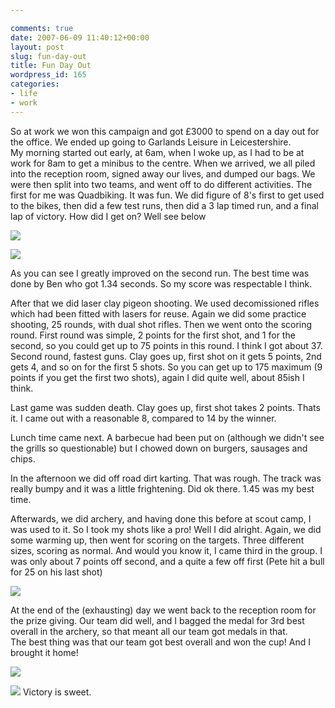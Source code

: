 ```yaml
---

comments: true
date: 2007-06-09 11:40:12+00:00
layout: post
slug: fun-day-out
title: Fun Day Out
wordpress_id: 165
categories:
- life
- work
---
```


So at work we won this campaign and got £3000 to spend on a day out for the office. We ended up going to Garlands Leisure in Leicestershire.  
My morning started out early, at 6am, when I woke up, as I had to be at work for 8am to get a minibus to the centre. When we arrived, we all piled into the reception room, signed away our lives, and dumped our bags. We were then split into two teams, and went off to do different activities. The first for me was Quadbiking. It was fun. We did figure of 8's first to get used to the bikes, then did a few test runs, then did a 3 lap timed run, and a final lap of victory. How did I get on? Well see below  

![](http://static.flickr.com/205/535825749_427d32872d_m.jpg)

![](http://flickr.com/photos/58248510@N00/535825749)

As you can see I greatly improved on the second run. The best time was done by Ben who got 1.34 seconds. So my score was respectable I think.  

After that we did laser clay pigeon shooting. We used decomissioned rifles which had been fitted with lasers for reuse. Again we did some practice shooting, 25 rounds, with dual shot rifles. Then we went onto the scoring round. First round was simple, 2 points for the first shot, and 1 for the second, so you could get up to 75 points in this round. I think I got about 37. Second round, fastest guns. Clay goes up, first shot on it gets 5 points, 2nd gets 4, and so on for the first 5 shots. So you can get up to 175 maximum (9 points if you get the first two shots), again I did quite well, about 85ish I think.  

Last game was sudden death. Clay goes up, first shot takes 2 points. Thats it. I came out with a reasonable 8, compared to 14 by the winner.  

Lunch time came next. A barbecue had been put on (although we didn't see the grills so questionable) but I chowed down on burgers, sausages and chips.  

In the afternoon we did off road dirt karting. That was rough. The track was really bumpy and it was a little frightening. Did ok there. 1.45 was my best time.  

Afterwards, we did archery, and having done this before at scout camp, I was used to it. So I took my shots like a pro! Well I did alright. Again, we did some warming up, then went for scoring on the targets. Three different sizes, scoring as normal. And would you know it, I came third in the group. I was only about 7 points off second, and a quite a few off first (Pete hit a bull for 25 on his last shot)  

[![](http://static.flickr.com/1101/537005178_1d5388a60a_m.jpg)](http://flickr.com/photos/58248510@N00/537005178)

At the end of the (exhausting) day we went back to the reception room for the prize giving. Our team did well, and I bagged the medal for 3rd best overall in the archery, so that meant all our team got medals in that.  
The best thing was that our team got best overall and won the cup! And I brought it home!  

![](http://static.flickr.com/1235/536421689_22f28fb25b_m.jpg)

![](http://flickr.com/photos/58248510@N00/536421689) Victory is sweet.

